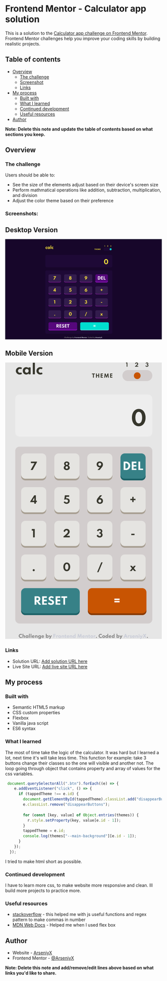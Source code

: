 # Frontend Mentor - Calculator app solution

This is a solution to the [Calculator app challenge on Frontend Mentor](https://www.frontendmentor.io/challenges/calculator-app-9lteq5N29). Frontend Mentor challenges help you improve your coding skills by building realistic projects. 

## Table of contents

- [Overview](#overview)
  - [The challenge](#the-challenge)
  - [Screenshot](#screenshot)
  - [Links](#links)
- [My process](#my-process)
  - [Built with](#built-with)
  - [What I learned](#what-i-learned)
  - [Continued development](#continued-development)
  - [Useful resources](#useful-resources)
- [Author](#author)

**Note: Delete this note and update the table of contents based on what sections you keep.**

## Overview

### The challenge

Users should be able to:

- See the size of the elements adjust based on their device's screen size
- Perform mathmatical operations like addition, subtraction, multiplication, and division
- Adjust the color theme based on their preference

### Screenshots:
## Desktop Version
![preview](images\calc-dark-mode.png)

## Mobile Version
![preview](images\calc-mobile-version.png)


### Links

- Solution URL: [Add solution URL here](https://your-solution-url.com)
- Live Site URL: [Add live site URL here](https://your-live-site-url.com)

## My process

### Built with

- Semantic HTML5 markup
- CSS custom properties
- Flexbox
- Vanilla java script
- ES6 syntax

### What I learned
The most of time take the logic of the calculator. It was hard but I learned a lot, next time it's will take less time.
This function for example: take 3 buttons change their classes so the one will visible and another not. The loop going through object that contains property and array of values for the css variables.

```js
 document.querySelectorAll(".btn").forEach((e) => {
    e.addEventListener("click", () => {
      if (tappedTheme !== e.id) {
        document.getElementById(tappedTheme).classList.add("disappearButtons");
        e.classList.remove("disappearButtons");
        
        for (const [key, value] of Object.entries(themes)) {
          r.style.setProperty(key, value[e.id - 1]);
        }
        tappedTheme = e.id;
        console.log(themes["--main-background"][e.id - 1]);
      }
    });
  });
```
I tried to make html short as possible.


### Continued development

I have to learn more css, to make website more responsive and clean.
Ill build more projects to practice more.

### Useful resources

- [stackoverflow](https://stackoverflow.com/) - this helped me with js useful functions and regex pattern to make commas in number
- [MDN Web Docs](https://developer.mozilla.org/en-US/docs/Web/JavaScript) - Helped me when I used flex box



## Author

- Website - [ArseniyX](https://github.com/ArseniyX)
- Frontend Mentor - [@ArseniyX](https://www.frontendmentor.io/profile/ArseniyX)


**Note: Delete this note and add/remove/edit lines above based on what links you'd like to share.**



